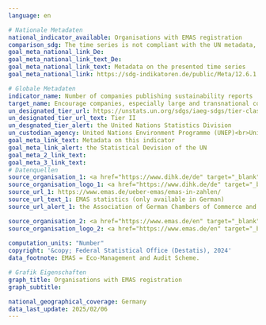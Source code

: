 ```yaml
---
language: en    

# Nationale Metadaten    
national_indicator_available: Organisations with EMAS registration    
comparison_sdg: The time series is not compliant with the UN metadata, but provides additional information.    
goal_meta_national_link_De: 
goal_meta_national_link_text_De: 
goal_meta_national_link_text: Metadata on the presented time series
goal_meta_national_link: https://sdg-indikatoren.de/public/Meta/12.6.1.pdf    

# Globale Metadaten    
indicator_name: Number of companies publishing sustainability reports    
target_name: Encourage companies, especially large and transnational companies, to adopt sustainable practices and to integrate sustainability information into their reporting cycle    
un_designated_tier_url: https://unstats.un.org/sdgs/iaeg-sdgs/tier-classification/    
un_designated_tier_url_text: Tier II    
un_desgnated_tier_alert: the United Nations Statistics Division    
un_custodian_agency: United Nations Environment Programme (UNEP)<br>United Nations Conference on Trade and Development (UNCTAD)    
goal_meta_link_text: Metadata on this indicator    
goal_meta_link_alert: the Statistical Devision of the UN    
goal_meta_2_link_text:     
goal_meta_3_link_text:         
# Datenquellen
source_organisation_1: <a href="https://www.dihk.de/de" target="_blank" onclick="return confirm_alert('the Association of German Chambers of Commerce and Industry','En');" title="Click here to go to the website of the organisation Association of German Chambers of Commerce and Industry."> Association of German Chambers of Commerce and Industry </a>
source_organisation_logo_1: <a href="https://www.dihk.de/de" target="_blank" onclick="return confirm_alert('the Association of German Chambers of Commerce and Industry','En');"><img src="https://sdg-indikatoren.de/public/OrgImgEn/dihk.png" alt="Logo dihk" style="height:60px; width:148px"/></a>
source_url_1: https://www.emas.de/ueber-emas/emas-in-zahlen/
source_url_text_1: EMAS statistics (only available in German)
source_url_alert_1: the Association of German Chambers of Commerce and Industry

source_organisation_2: <a href="https://www.emas.de/en" target="_blank" onclick="return confirm_alert('the EMAS Advisory Board','En');" title="Click here to go to the website of the organisation EMAS Advisory Board (UGA)."> EMAS Advisory Board (UGA) </a>
source_organisation_logo_2: <a href="https://www.emas.de/en" target="_blank" onclick="return confirm_alert('the EMAS Advisory Board','En');"><img src="https://sdg-indikatoren.de/public/OrgImgEn/uga.png" alt="Logo uga" style="height:60px; width:148px"/></a>
    
computation_units: "Number"    
copyright: '&copy; Federal Statistical Office (Destatis), 2024'    
data_footnote: EMAS = Eco-Management and Audit Scheme.    

# Grafik Eigenschaften    
graph_title: Organisations with EMAS registration
graph_subtitle:     

national_geographical_coverage: Germany    
data_last_update: 2025/02/06    
---
```


<span></span>